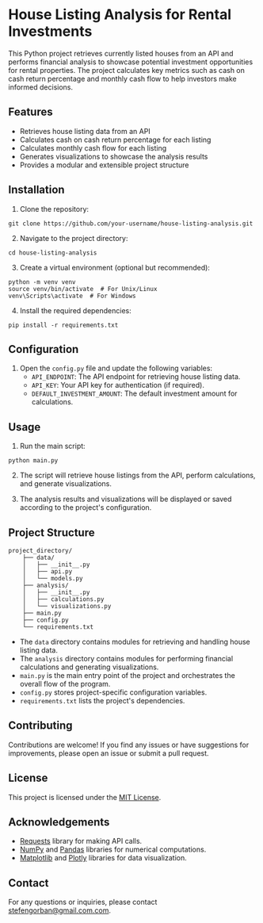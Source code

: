 # House Listing Analysis for Rental Investments

This Python project retrieves currently listed houses from an API and performs financial analysis to showcase potential investment opportunities for rental properties. The project calculates key metrics such as cash on cash return percentage and monthly cash flow to help investors make informed decisions.

## Features

- Retrieves house listing data from an API
- Calculates cash on cash return percentage for each listing
- Calculates monthly cash flow for each listing
- Generates visualizations to showcase the analysis results
- Provides a modular and extensible project structure

## Installation

1. Clone the repository:

```
git clone https://github.com/your-username/house-listing-analysis.git
```

2. Navigate to the project directory:

```
cd house-listing-analysis
```

3. Create a virtual environment (optional but recommended):

```
python -m venv venv
source venv/bin/activate  # For Unix/Linux
venv\Scripts\activate  # For Windows
```

4. Install the required dependencies:

```
pip install -r requirements.txt
```

## Configuration

1. Open the `config.py` file and update the following variables:
   - `API_ENDPOINT`: The API endpoint for retrieving house listing data.
   - `API_KEY`: Your API key for authentication (if required).
   - `DEFAULT_INVESTMENT_AMOUNT`: The default investment amount for calculations.

## Usage

1. Run the main script:

```
python main.py
```

2. The script will retrieve house listings from the API, perform calculations, and generate visualizations.

3. The analysis results and visualizations will be displayed or saved according to the project's configuration.

## Project Structure

```
project_directory/
    ├── data/
    │   ├── __init__.py
    │   ├── api.py
    │   └── models.py
    ├── analysis/
    │   ├── __init__.py
    │   ├── calculations.py
    │   └── visualizations.py
    ├── main.py
    ├── config.py
    └── requirements.txt
```

- The `data` directory contains modules for retrieving and handling house listing data.
- The `analysis` directory contains modules for performing financial calculations and generating visualizations.
- `main.py` is the main entry point of the project and orchestrates the overall flow of the program.
- `config.py` stores project-specific configuration variables.
- `requirements.txt` lists the project's dependencies.

## Contributing

Contributions are welcome! If you find any issues or have suggestions for improvements, please open an issue or submit a pull request.

## License

This project is licensed under the [MIT License](LICENSE).

## Acknowledgements

- [Requests](https://docs.python-requests.org/) library for making API calls.
- [NumPy](https://numpy.org/) and [Pandas](https://pandas.pydata.org/) libraries for numerical computations.
- [Matplotlib](https://matplotlib.org/) and [Plotly](https://plotly.com/) libraries for data visualization.

## Contact

For any questions or inquiries, please contact [stefengorban@gmail.com.com](mailto:stefengorban@gmail.com.com).